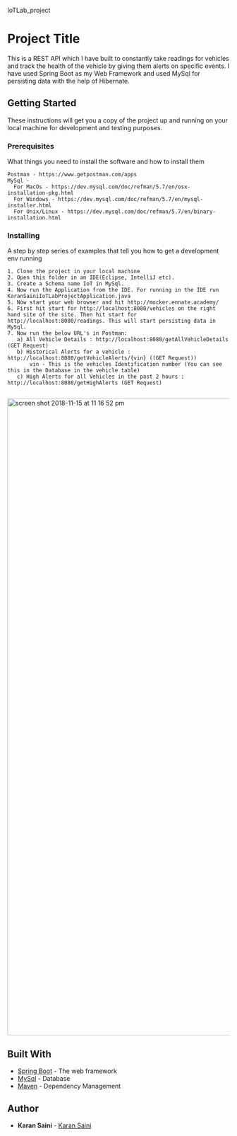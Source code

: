 IoTLab_project

# Project Title

This is a REST API which I have built to constantly take readings for vehicles and track the health of the vehicle by giving them alerts on specific events. I have used Spring Boot as my Web Framework and used MySql for persisting data with the help of Hibernate.

## Getting Started

These instructions will get you a copy of the project up and running on your local machine for development and testing purposes.

### Prerequisites

What things you need to install the software and how to install them

```
Postman - https://www.getpostman.com/apps
MySql - 
  For MacOs - https://dev.mysql.com/doc/refman/5.7/en/osx-installation-pkg.html
  For Windows - https://dev.mysql.com/doc/refman/5.7/en/mysql-installer.html
  For Unix/Linux - https://dev.mysql.com/doc/refman/5.7/en/binary-installation.html
```

### Installing

A step by step series of examples that tell you how to get a development env running

```
1. Clone the project in your local machine
2. Open this folder in an IDE(Eclipse, IntelliJ etc).
3. Create a Schema name IoT in MySql.
4. Now run the Application from the IDE. For running in the IDE run KaranSainiIoTLabProjectApplication.java
5. Now start your web browser and hit http://mocker.ennate.academy/
6. First hit start for http://localhost:8080/vehicles on the right hand site of the site. Then hit start for                      http://localhost:8080/readings. This will start persisting data in MySql.
7. Now run the below URL's in Postman:
   a) All Vehicle Details : http://localhost:8080/getAllVehicleDetails (GET Request)
   b) Historical Alerts for a vehicle : http://localhost:8080/getVehicleAlerts/{vin} ((GET Request))
       vin - This is the vehicles Identification number (You can see this in the Database in the vehicle table)
   c) High Alerts for all Vehicles in the past 2 hours : http://localhost:8080/getHighAlerts (GET Request)
  
```

 <img width="1440" alt="screen shot 2018-11-15 at 11 16 52 pm" src="https://user-images.githubusercontent.com/37518846/48597612-b045d700-e92c-11e8-8fee-3cefd44dc510.png">
 

## Built With

* [Spring Boot](https://spring.io/guides/gs/spring-boot/) - The web framework
* [MySql](https://www.mysql.com/) - Database
* [Maven](https://maven.apache.org/) - Dependency Management
 
## Author

* **Karan Saini** - [Karan Saini](https://github.com/KaranSaini92837)
